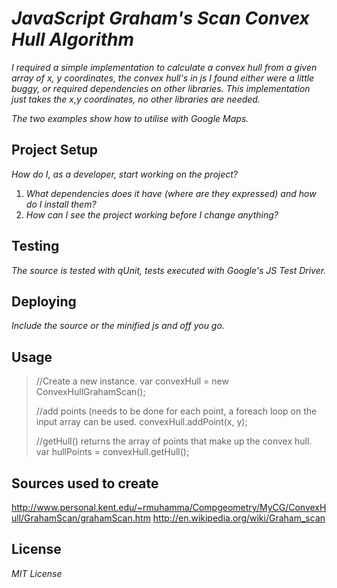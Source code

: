 # _JavaScript Graham's Scan Convex Hull Algorithm_

_I required a simple implementation to calculate a convex hull from a given array of x, y coordinates,
the convex hull's in js I found either were a little buggy, or required dependencies on other libraries.
This implementation just takes the x,y coordinates, no other libraries are needed._

_The two examples show how to utilise with Google Maps._

## Project Setup

_How do I, as a developer, start working on the project?_

1. _What dependencies does it have (where are they expressed) and how do I install them?_
2. _How can I see the project working before I change anything?_

## Testing

_The source is tested with qUnit, tests executed with Google's JS Test Driver._

## Deploying

_Include the source or the minified js and off you go._


## Usage

> //Create a new instance.
> var convexHull = new ConvexHullGrahamScan();
>
> //add points (needs to be done for each point, a foreach loop on the input array can be used.
> convexHull.addPoint(x, y);
>
> //getHull() returns the array of points that make up the convex hull.
> var hullPoints = convexHull.getHull();


## Sources used to create

http://www.personal.kent.edu/~rmuhamma/Compgeometry/MyCG/ConvexHull/GrahamScan/grahamScan.htm
http://en.wikipedia.org/wiki/Graham_scan

## License

_MIT License_